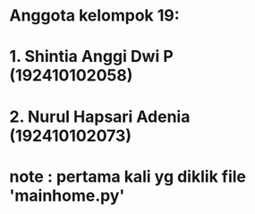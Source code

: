 # Anggota kelompok 19:
# 1. Shintia Anggi Dwi P (192410102058)
# 2. Nurul Hapsari Adenia (192410102073)


# note : pertama kali yg diklik file 'mainhome.py' 
